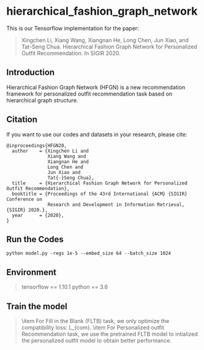 # hierarchical_fashion_graph_network
This is our Tensorflow implementation for the paper:
> Xingchen Li, Xiang Wang, Xiangnan He, Long Chen, Jun Xiao, and Tat-Seng Chua. Hierarchical Fashion Graph Network for Personalized Outfit Recommendation. In SIGIR 2020.

## Introduction
Hierarchical Fashion Graph Network (HFGN) is a new recommendation framework for personalized outfit recommendation task based on hierarchical graph structure.

## Citation
If you want to use our codes and datasets in your research, please cite:
```
@inproceedings{HFGN20,
  author    = {Xingchen Li and
               Xiang Wang and
               Xiangnan He and
               Long Chen and
               Jun Xiao and
               Tat{-}Seng Chua},
  title     = {Hierarchical Fashion Graph Network for Personalized Outfit Recommendation},
  booktitle = {Proceedings of the 43rd International {ACM} {SIGIR} Conference on
               Research and Development in Information Retrieval, {SIGIR} 2020.},
  year      = {2020},
}
```

## Run the Codes
```
python model.py -regs 1e-5 --embed_size 64 --batch_size 1024
```

## Environment
> tensorflow == 1.10.1
> python == 3.6

## Train the model
>
>\item For Fill in the Blank (FLTB) task, we only optimize the compatibility loss: L_{com}.
>\item For Personalized outfit Recommendation task, we use the pretrained FLTB model to intialized the personalized outfit model to obtain better performance.
>

